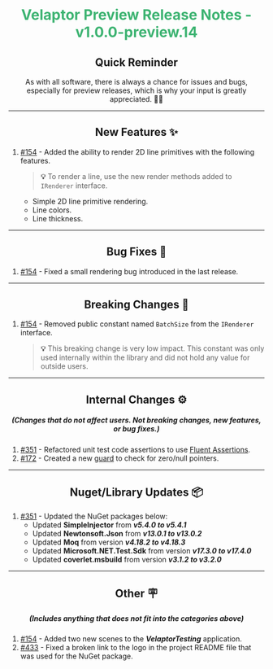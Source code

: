 <h1 align="center" style='color:mediumseagreen;font-weight:bold'>
    Velaptor Preview Release Notes - v1.0.0-preview.14
</h1>

<h2 align="center" style='font-weight:bold'>Quick Reminder</h2>

<div align="center">

As with all software, there is always a chance for issues and bugs, especially for preview releases, which is why your input is greatly appreciated. 🙏🏼
</div>

---

<h2 style="font-weight:bold" align="center">New Features ✨</h2>

1. [#154](https://github.com/KinsonDigital/Velaptor/issues/154) - Added the ability to render 2D line primitives with the following features.
   > **💡**
   > To render a line, use the new render methods added to `IRenderer` interface.
   - Simple 2D line primitive rendering.
   - Line colors.
   - Line thickness.

---

<h2 style="font-weight:bold" align="center">Bug Fixes 🐛</h2>

1. [#154](https://github.com/KinsonDigital/Velaptor/issues/154) - Fixed a small rendering bug introduced in the last release.

---

<h2 style="font-weight:bold" align="center">Breaking Changes 🧨</h2>

1. [#154](https://github.com/KinsonDigital/Velaptor/issues/154) - Removed public constant named `BatchSize` from the `IRenderer` interface.
   > **💡**
   > This breaking change is very low impact.  This constant was only used internally within the library and did not hold any value for outside users.

---

<h2 style="font-weight:bold" align="center">Internal Changes ⚙️</h2>
<h5 align="center">(Changes that do not affect users.  Not breaking changes, new features, or bug fixes.)</h5>

1. [#351](https://github.com/KinsonDigital/Velaptor/issues/351) - Refactored unit test code assertions to use [Fluent Assertions](https://fluentassertions.com/).
2. [#172](https://github.com/KinsonDigital/Velaptor/issues/172) - Created a new [guard](https://maximegel.medium.com/what-are-guard-clauses-and-how-to-use-them-350c8f1b6fd2) to check for zero/null pointers.

---

<h2 style="font-weight:bold" align="center">Nuget/Library Updates 📦</h2>

1. [#351](https://github.com/KinsonDigital/Velaptor/issues/351) - Updated the NuGet packages below:
   - Updated **SimpleInjector** from _**v5.4.0 to v5.4.1**_
   - Updated **Newtonsoft.Json** from _**v13.0.1 to v13.0.2**_
   - Updated **Moq** from version _**v4.18.2 to v4.18.3**_
   - Updated **Microsoft.NET.Test.Sdk** from version _**v17.3.0 to v17.4.0**_
   - Updated **coverlet.msbuild** from version _**v3.1.2 to v3.2.0**_

---

<h2 style="font-weight:bold" align="center">Other 🪧</h2>
<h5 align="center">(Includes anything that does not fit into the categories above)</h5>

1. [#154](https://github.com/KinsonDigital/Velaptor/issues/154) - Added two new scenes to the _**VelaptorTesting**_ application.
2. [#433](https://github.com/KinsonDigital/Velaptor/issues/433) - Fixed a broken link to the logo in the project README file that was used for the NuGet package.
